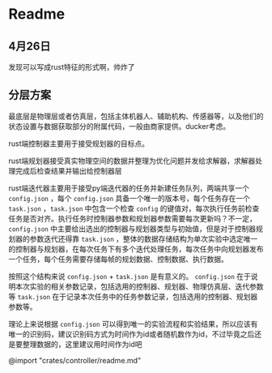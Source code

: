 # Readme

## 4月26日

发现可以写成rust特征的形式啊，帅炸了

## 分层方案

最底层是物理层或者仿真层，包括主体机器人、辅助机构、传感器等，以及他们的状态设置与数据获取部分的附属代码，一般由商家提供。ducker考虑。

rust端控制器主要用于接受规划器的目标点。

rust端规划器接受真实物理空间的数据并整理为优化问题并发给求解器，求解器处理完成后检查结果并输出给控制器层

rust端迭代器主要用于接受py端迭代器的任务并新建任务队列，两端共享一个 `config.json` ，每个 `config.json` 具备一个唯一的版本号，每个任务存在一个 `task.json` ，`task.json` 中包含一个检查 `config` 的键值对，每次执行任务前检查任务是否对齐。执行任务时控制器参数和规划器参数需要每次更新吗？不一定，`config.json` 中主要给出选出的控制器与规划器类型与初始值，但是对于控制器规划器的参数迭代还得靠 `task.json` ，整体的数据存储结构为单次实验中选定唯一的控制器与规划器，在每次任务下有多个迭代处理任务，每次任务中向规划器发布一个任务，每个任务需要存储每帧的规划数据、控制数据、执行数据。

按照这个结构来说 `config.json` + `task.json` 是有意义的。
`config.json` 在于说明本次实验的相关参数记录，包括选用的控制器、规划器、物理仿真层、迭代参数等
`task.json` 在于记录本次任务中的任务参数记录，包括选用的控制器、规划器参数等。

理论上来说根据 `config.json` 可以得到唯一的实验流程和实验结果，所以应该有唯一的识别码，建议识别码方式为时间作为id或者随机数作为id，不过毕竟之后还是要整理数据的，这里建议用时间作为id吧

@import "crates/controller/readme.md"
